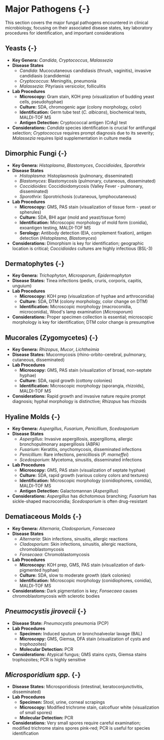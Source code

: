 # Major Pathogens {-}

This section covers the major fungal pathogens encountered in clinical microbiology, focusing on their associated disease states, key laboratory procedures for identification, and important considerations

## **Yeasts** {-}

*   **Key Genera:** *Candida*, *Cryptococcus*, *Malassezia*
*   **Disease States**
    *   *Candida*: Mucocutaneous candidiasis (thrush, vaginitis), invasive candidiasis (candidemia)
    *   *Cryptococcus*: Meningitis, pneumonia
    *   *Malassezia*: Pityriasis versicolor, folliculitis
*   **Lab Procedures**
    *   **Microscopy:** Gram stain, KOH prep (visualization of budding yeast cells, pseudohyphae)
    *   **Culture:** SDA, chromogenic agar (colony morphology, color)
    *   **Identification:** Germ tube test (*C. albicans*), biochemical tests, MALDI-TOF MS
    *   **Antigen Detection:** Cryptococcal antigen (CrAg) test
*   **Considerations:** *Candida* species identification is crucial for antifungal selection; *Cryptococcus* requires prompt diagnosis due to its severity; *Malassezia* requires lipid supplementation in culture media

## **Dimorphic Fungi** {-}

*   **Key Genera:** *Histoplasma*, *Blastomyces*, *Coccidioides*, *Sporothrix*
*   **Disease States**
    *   *Histoplasma*: Histoplasmosis (pulmonary, disseminated)
    *   *Blastomyces*: Blastomycosis (pulmonary, cutaneous, disseminated)
    *   *Coccidioides*: Coccidioidomycosis (Valley Fever - pulmonary, disseminated)
    *   *Sporothrix*: Sporotrichosis (cutaneous, lymphocutaneous)
*   **Lab Procedures**
    *   **Microscopy:** GMS, PAS stain (visualization of tissue form - yeast or spherules)
    *   **Culture:** SDA, BHI agar (mold and yeast/tissue form)
    *   **Identification:** Microscopic morphology of mold form (conidia), exoantigen testing, MALDI-TOF MS
    *   **Serology:** Antibody detection (EIA, complement fixation), antigen detection (*Histoplasma*, *Blastomyces*)
*   **Considerations:** Dimorphism is key for identification; geographic location is critical; *Coccidioides* cultures are highly infectious (BSL-3)

## **Dermatophytes** {-}

*   **Key Genera:** *Trichophyton*, *Microsporum*, *Epidermophyton*
*   **Disease States:** Tinea infections (pedis, cruris, corporis, capitis, unguium)
*   **Lab Procedures**
    *   **Microscopy:** KOH prep (visualization of hyphae and arthroconidia)
    *   **Culture:** SDA, DTM (colony morphology, color change on DTM)
    *   **Identification:** Microscopic morphology (macroconidia, microconidia), Wood's lamp examination (*Microsporum*)
*   **Considerations:** Proper specimen collection is essential; microscopic morphology is key for identification; DTM color change is presumptive

## **Mucorales (Zygomycetes)** {-}

*   **Key Genera:** *Rhizopus*, *Mucor*, *Lichtheimia*
*   **Disease States:** Mucormycosis (rhino-orbito-cerebral, pulmonary, cutaneous, disseminated)
*   **Lab Procedures**
    *   **Microscopy:** GMS, PAS stain (visualization of broad, non-septate hyphae)
    *   **Culture:** SDA, rapid growth (cottony colonies)
    *   **Identification:** Microscopic morphology (sporangia, rhizoids), MALDI-TOF MS
*   **Considerations:** Rapid growth and invasive nature require prompt diagnosis; hyphal morphology is distinctive; *Rhizopus* has rhizoids

## **Hyaline Molds** {-}

*   **Key Genera:** *Aspergillus*, *Fusarium*, *Penicillium*, *Scedosporium*
*   **Disease States**
    *   *Aspergillus*: Invasive aspergillosis, aspergilloma, allergic bronchopulmonary aspergillosis (ABPA)
    *   *Fusarium*: Keratitis, onychomycosis, disseminated infections
    *   *Penicillium*: Rare infections, penicilliosis (*P. marneffei*)
    *   *Scedosporium*: Mycetoma, sinusitis, disseminated infections
*   **Lab Procedures**
    *   **Microscopy:** GMS, PAS stain (visualization of septate hyphae)
    *   **Culture:** SDA, rapid growth (various colony colors and textures)
    *   **Identification:** Microscopic morphology (conidiophores, conidia), MALDI-TOF MS
    *   **Antigen Detection:** Galactomannan (*Aspergillus*)
*   **Considerations:** *Aspergillus* has dichotomous branching; *Fusarium* has sickle-shaped macroconidia; *Scedosporium* is often drug-resistant

## **Dematiaceous Molds** {-}

*   **Key Genera:** *Alternaria*, *Cladosporium*, *Fonsecaea*
*   **Disease States**
    *   *Alternaria*: Skin infections, sinusitis, allergic reactions
    *   *Cladosporium*: Skin infections, sinusitis, allergic reactions, chromoblastomycosis
    *   *Fonsecaea*: Chromoblastomycosis
*   **Lab Procedures**
    *   **Microscopy:** KOH prep, GMS, PAS stain (visualization of dark-pigmented hyphae)
    *   **Culture:** SDA, slow to moderate growth (dark colonies)
    *   **Identification:** Microscopic morphology (conidiophores, conidia), MALDI-TOF MS
*   **Considerations:** Dark pigmentation is key; *Fonsecaea* causes chromoblastomycosis with sclerotic bodies

## ***Pneumocystis jirovecii*** {-}

*   **Disease State:** *Pneumocystis* pneumonia (PCP)
*   **Lab Procedures**
    *   **Specimen:** Induced sputum or bronchoalveolar lavage (BAL)
    *   **Microscopy:** GMS, Giemsa, DFA stain (visualization of cysts and trophozoites)
    *   **Molecular Detection:** PCR
*   **Considerations:** Atypical fungus; GMS stains cysts, Giemsa stains trophozoites; PCR is highly sensitive

## ***Microsporidium spp.*** {-}

*   **Disease States:** Microsporidiosis (intestinal, keratoconjunctivitis, disseminated)
*   **Lab Procedures**
    *   **Specimen:** Stool, urine, corneal scrapings
    *   **Microscopy:** Modified trichrome stain, calcofluor white (visualization of small spores)
    *   **Molecular Detection:** PCR
*   **Considerations:** Very small spores require careful examination; modified trichrome stains spores pink-red; PCR is useful for species identification
